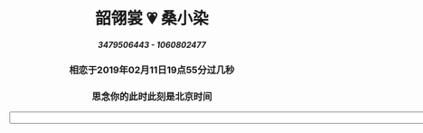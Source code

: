 # <center>韶翎裳 💗 桑小染</center>
##### <center>3479506443 - 1060802477</center>
### <center>相恋于2019年02月11日19点55分过几秒</center>
### <center>思念你的此时此刻是北京时间<center>
<center>
<html>

<head>
<meta http-equiv="Content-Type" content="text/html; charset=utf-8">
<title>现在时间</title>
<script type="text/javascript">
var attime;
function clock() {
var time = new Date();
attime = " " + " " + " " + " " + " " + " " + " " + " " + " " + " " + " " + " " + " " + " " + " " + " " + " " + " " + " " + " " + " " + " " + " " + " " + " " + " " + " " + " " + " " + " " + " " + " " + " " + " " + " " + " " + " " + " " + " " + " " + " " + " " + " " + " " + " " + " " + " " + " " + " " + " " + " " + " " + " " + " " + " " + " " + " " + " " + " " + " " + " " + " " + " " + " " + " " + " " + " " + " " + " " + " " + " " + " " + " " + " " + 
time.getHours() + ":" + time.getMinutes() + ":" + time.getSeconds() ;
document.getElementById("clock").value = attime;
            }
//          setInterval()计时器来显示动态时间。
            setInterval(clock,100);
        </script>
    </head>

<body>
<form>
<input type="text" id="clock" size="99" />
</form>       
</body>

</html>
</center>
